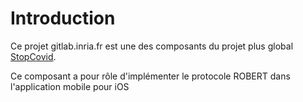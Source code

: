 # Introduction
Ce projet gitlab.inria.fr est une des composants du projet plus global [StopCovid](https://gitlab.inria.fr/stopcovid19/accueil/README.md).

Ce composant a pour rôle d'implémenter le protocole ROBERT dans l'application mobile pour iOS
